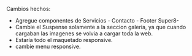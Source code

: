 Cambios hechos: 
- Agregue componentes de Servicios -  Contacto - Footer  Super8-
- Cambie el Suspense solamente a la seccion galeria, ya que cuando cargaban las imagenes se volvia a cargar toda la web.
- Estaría todo el maquetado responsive.
- cambie menu responsive. 